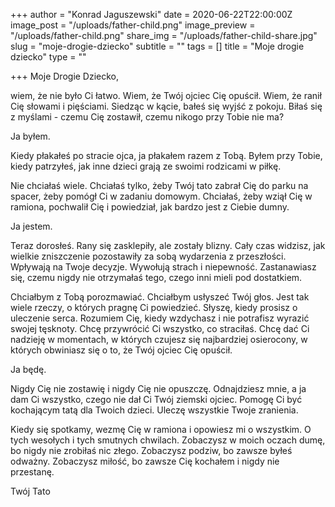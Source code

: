 +++
author = "Konrad Jaguszewski"
date = 2020-06-22T22:00:00Z
image_post = "/uploads/father-child.png"
image_preview = "/uploads/father-child.png"
share_img = "/uploads/father-child-share.jpg"
slug = "moje-drogie-dziecko"
subtitle = ""
tags = []
title = "Moje drogie dziecko"
type = ""

+++
Moje Drogie Dziecko,

wiem, że nie było Ci łatwo. Wiem, że Twój ojciec Cię opuścił. Wiem, że ranił Cię słowami i pięściami. Siedząc w kącie, bałeś się wyjść z pokoju. Biłaś się z myślami - czemu Cię zostawił, czemu nikogo przy Tobie nie ma?

Ja byłem.

Kiedy płakałeś po stracie ojca, ja płakałem razem z Tobą. Byłem przy Tobie, kiedy patrzyłeś, jak inne dzieci grają ze swoimi rodzicami w piłkę.

Nie chciałaś wiele. Chciałaś tylko, żeby Twój tato zabrał Cię do parku na spacer, żeby pomógł Ci w zadaniu domowym. Chciałaś, żeby wziął Cię w ramiona, pochwalił Cię i powiedział, jak bardzo jest z Ciebie dumny.

Ja jestem.

Teraz dorosłeś. Rany się zasklepiły, ale zostały blizny. Cały czas widzisz, jak wielkie zniszczenie pozostawiły za sobą wydarzenia z przeszłości. Wpływają na Twoje decyzje. Wywołują strach i niepewność. Zastanawiasz się, czemu nigdy nie otrzymałaś tego, czego inni mieli pod dostatkiem.

Chciałbym z Tobą porozmawiać. Chciałbym usłyszeć Twój głos. Jest tak wiele rzeczy, o których pragnę Ci powiedzieć. Słyszę, kiedy prosisz o uleczenie serca. Rozumiem Cię, kiedy wzdychasz i nie potrafisz wyrazić swojej tęsknoty. Chcę przywrócić Ci wszystko, co straciłaś. Chcę dać Ci nadzieję w momentach, w których czujesz się najbardziej osierocony, w których obwiniasz się o to, że Twój ojciec Cię opuścił.

Ja będę.

Nigdy Cię nie zostawię i nigdy Cię nie opuszczę. Odnajdziesz mnie, a ja dam Ci wszystko, czego nie dał Ci Twój ziemski ojciec. Pomogę Ci być kochającym tatą dla Twoich dzieci. Uleczę wszystkie Twoje zranienia.

Kiedy się spotkamy, wezmę Cię w ramiona i opowiesz mi o wszystkim. O tych wesołych i tych smutnych chwilach. Zobaczysz w moich oczach dumę, bo nigdy nie zrobiłaś nic złego. Zobaczysz podziw, bo zawsze byłeś odważny. Zobaczysz miłość, bo zawsze Cię kochałem i nigdy nie przestanę.

Twój Tato